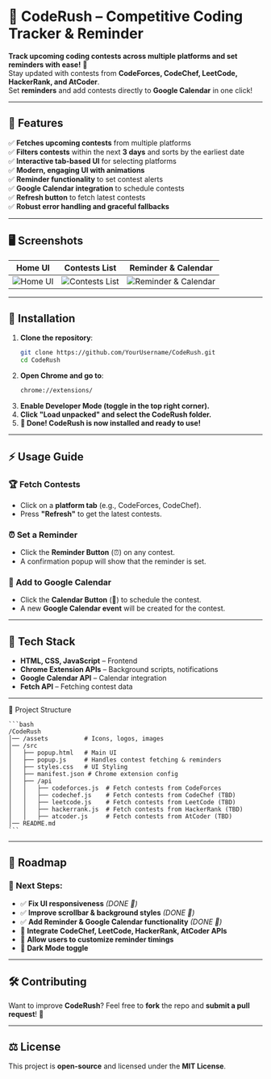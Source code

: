 # 🚀 CodeRush – Competitive Coding Tracker & Reminder  

**Track upcoming coding contests across multiple platforms and set reminders with ease!** 🎯  
Stay updated with contests from **CodeForces, CodeChef, LeetCode, HackerRank, and AtCoder**.  
Set **reminders** and add contests directly to **Google Calendar** in one click!  

---

## 🎯 Features  

✅ **Fetches upcoming contests** from multiple platforms  
✅ **Filters contests** within the next **3 days** and sorts by the earliest date  
✅ **Interactive tab-based UI** for selecting platforms  
✅ **Modern, engaging UI with animations**  
✅ **Reminder functionality** to set contest alerts  
✅ **Google Calendar integration** to schedule contests  
✅ **Refresh button** to fetch latest contests  
✅ **Robust error handling and graceful fallbacks**  

---

## 🖥️ Screenshots  

| Home UI | Contests List | Reminder & Calendar |
|---------|-------------|-------------------|
| ![Home UI](assets/home.png) | ![Contests List](assets/contests.png) | ![Reminder & Calendar](assets/reminder.png) |

---

## 🔧 Installation  

1. **Clone the repository**:  
   ```bash
   git clone https://github.com/YourUsername/CodeRush.git
   cd CodeRush
   ```
2. **Open Chrome and go to**:
    ```bash
    chrome://extensions/
    ```
3. **Enable Developer Mode (toggle in the top right corner).**
4. **Click "Load unpacked" and select the CodeRush folder.**
5. **🎉 Done! CodeRush is now installed and ready to use!**

---

## ⚡ Usage Guide  

### 🏆 Fetch Contests  
- Click on a **platform tab** (e.g., CodeForces, CodeChef).  
- Press **"Refresh"** to get the latest contests.  

### ⏰ Set a Reminder  
- Click the **Reminder Button** (⏰) on any contest.  
- A confirmation popup will show that the reminder is set.  

### 📅 Add to Google Calendar  
- Click the **Calendar Button** (📅) to schedule the contest.  
- A new **Google Calendar event** will be created for the contest.  

---

## 🚀 Tech Stack  

- **HTML, CSS, JavaScript** – Frontend  
- **Chrome Extension APIs** – Background scripts, notifications  
- **Google Calendar API** – Calendar integration  
- **Fetch API** – Fetching contest data

---

📂 Project Structure

    ```bash
    /CodeRush
    │── /assets          # Icons, logos, images
    │── /src
    │   ├── popup.html   # Main UI
    │   ├── popup.js     # Handles contest fetching & reminders
    │   ├── styles.css   # UI Styling
    │   ├── manifest.json # Chrome extension config
    │   ├── /api
    │   │   ├── codeforces.js  # Fetch contests from CodeForces
    │   │   ├── codechef.js    # Fetch contests from CodeChef (TBD)
    │   │   ├── leetcode.js    # Fetch contests from LeetCode (TBD)
    │   │   ├── hackerrank.js  # Fetch contests from HackerRank (TBD)
    │   │   ├── atcoder.js     # Fetch contests from AtCoder (TBD)
    │── README.md
    ```

---

## 🚧 Roadmap  

### 🔹 Next Steps:  
- ✅ **Fix UI responsiveness** *(DONE 🎉)*  
- ✅ **Improve scrollbar & background styles** *(DONE 🎉)*  
- ✅ **Add Reminder & Google Calendar functionality** *(DONE 🎉)*  
- 🚀 **Integrate CodeChef, LeetCode, HackerRank, AtCoder APIs**  
- 🚀 **Allow users to customize reminder timings**  
- 🚀 **Dark Mode toggle**  

---

## 🛠️ Contributing  

Want to improve **CodeRush**? Feel free to **fork** the repo and **submit a pull request**! 🤝  

---

## ⚖️ License  

This project is **open-source** and licensed under the **MIT License**.